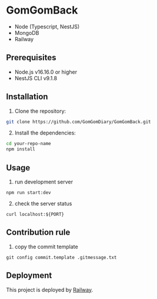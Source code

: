 

# GomGomBack

<!-- [![Build Status](https://github.com/GomGomDiary/GomGomBack/actions/workflows/build.yml/badge.svg)](https://github.com/your-username/your-repo-name/actions/workflows/build.yml) -->
<!-- ![Build Status](https://github.com/GomGomDiary/GomGomBack/actions/workflows/main.yml/badge.svg?branch=feature-1) -->

- Node (Typescript, NestJS)
- MongoDB
- Railway

## Prerequisites

- Node.js v16.16.0 or higher
- NestJS CLI v9.1.8

## Installation

1. Clone the repository:

```bash
git clone https://github.com/GomGomDiary/GomGomBack.git
```

2. Install the dependencies:

```bash
cd your-repo-name
npm install
```

## Usage

1. run development server
```
npm run start:dev
```

2. check the server status
```
curl localhost:${PORT}
```

## Contribution rule

1. copy the commit template 
```
git config commit.template .gitmessage.txt
```

## Deployment

This project is deployed by [Railway](https://railway.app/).
